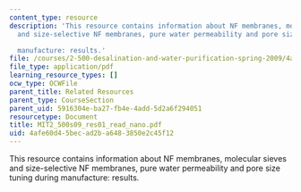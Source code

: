 ```yaml
---
content_type: resource
description: 'This resource contains information about NF membranes, molecular sieves
  and size-selective NF membranes, pure water permeability and pore size tuning during

  manufacture: results.'
file: /courses/2-500-desalination-and-water-purification-spring-2009/4afe60d45becad2ba6483850e2c45f12_MIT2_500s09_res01_read_nano.pdf
file_type: application/pdf
learning_resource_types: []
ocw_type: OCWFile
parent_title: Related Resources
parent_type: CourseSection
parent_uid: 5916304e-ba27-fb4e-4add-5d2a6f294051
resourcetype: Document
title: MIT2_500s09_res01_read_nano.pdf
uid: 4afe60d4-5bec-ad2b-a648-3850e2c45f12
---
```

This resource contains information about NF membranes, molecular sieves and size-selective NF membranes, pure water permeability and pore size tuning during
manufacture: results.

